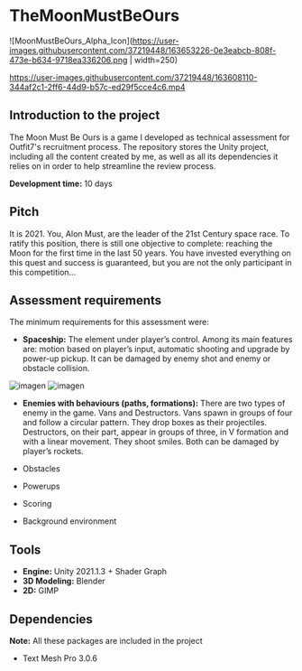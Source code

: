 # TheMoonMustBeOurs


![MoonMustBeOurs_Alpha_Icon](https://user-images.githubusercontent.com/37219448/163653226-0e3eabcb-808f-473e-b634-9718ea336206.png | width=250)



https://user-images.githubusercontent.com/37219448/163608110-344af2c1-2ff6-44d9-b57c-ed29f5cce4c6.mp4



## Introduction to the project

The Moon Must Be Ours is a game I developed as technical assessment for Outfit7's recruitment process. The repository stores the Unity project, including all the content created by me, as well as all its dependencies it relies on in order to help streamline the review process.

**Development time:** 10 days

## Pitch

It is 2021. You, Alon Must, are the leader of the 21st Century space race. To ratify this position, there is still one objective to complete: reaching the Moon for the first time in the last 50 years. You have invested everything on this quest and success is guaranteed, but you are not the only participant in this competition...

## Assessment requirements

The minimum requirements for this assessment were:

- **Spaceship:** The element under player’s control. Among its main features are: motion based on player’s input, automatic shooting and upgrade by power-up pickup. It can be damaged by enemy shot and enemy or obstacle collision.

![imagen](https://user-images.githubusercontent.com/37219448/163653265-a272ca49-4299-44d0-bfcd-5aa3b8f1e70f.png)
![imagen](https://user-images.githubusercontent.com/37219448/163653357-55c8ccb1-27ef-4689-9f2c-9fe3692f5537.png)


- **Enemies with behaviours (paths, formations):** There are two types of enemy in the game. Vans and Destructors. Vans spawn in groups of four and follow a circular pattern. They drop boxes as their projectiles. Destructors, on their part, appear in groups of three, in V formation and with a linear movement. They shoot smiles. Both can be damaged by player’s rockets.

- Obstacles
- Powerups
- Scoring
- Background environment


## Tools

- **Engine:** Unity 2021.1.3 + Shader Graph
- **3D Modeling:** Blender
- **2D:** GIMP

## Dependencies

**Note:** All these packages are included in the project

* Text Mesh Pro 3.0.6

